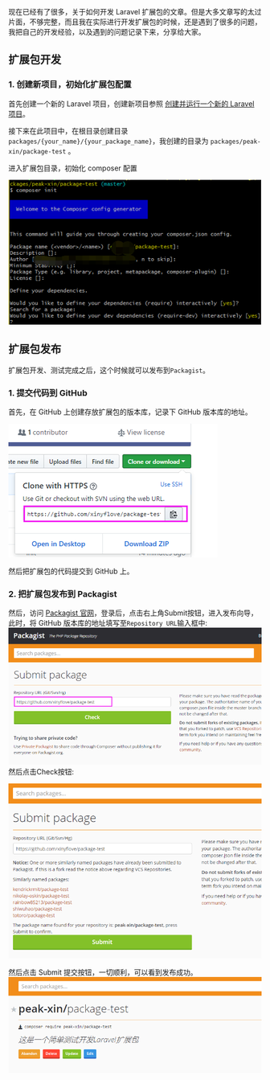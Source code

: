 现在已经有了很多，关于如何开发 Laravel 扩展包的文章。但是大多文章写的太过片面，不够完整，而且我在实际进行开发扩展包的时候，还是遇到了很多的问题，我把自己的开发经验，以及遇到的问题记录下来，分享给大家。

## 扩展包开发

### 1. 创建新项目，初始化扩展包配置

首先创建一个新的 Laravel 项目，创建新项目参照 [创建并运行一个新的 Laravel 项目](/create-and-run-a-new-laravel-project.md)。

接下来在此项目中，在根目录创建目录`packages/{your_name}/{your_package_name}`，我创建的目录为 `packages/peak-xin/package-test` 。

进入扩展包目录，初始化 composer 配置

![](/assets/QQ截图20190213172912.png)



## 扩展包发布

扩展包开发、测试完成之后，这个时候就可以发布到`Packagist`。

### 1. 提交代码到 GitHub

首先，在 GitHub 上创建存放扩展包的版本库，记录下 GitHub 版本库的地址。

![](/assets/QQ截图20190213163723.png)

然后把扩展包的代码提交到 GitHub 上。

### 2. 把扩展包发布到 Packagist

然后，访问 [Packagist 官网](https://packagist.org/packages/submit)，登录后，点击右上角Submit按钮，进入发布向导，此时，将 GitHub 版本库的地址填写至`Repository URL`输入框中:![](/assets/20190213162514.png)然后点击Check按钮:

![](/assets/20190213162640.png)

然后点击 Submit 提交按钮，一切顺利，可以看到发布成功。![](/assets/20190213163030.png)

